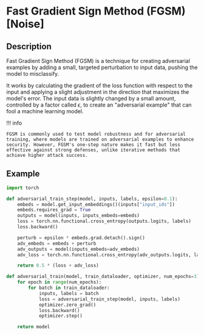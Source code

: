 # Fast Gradient Sign Method (FGSM) [Noise]

## Description

Fast Gradient Sign Method (FGSM) is a technique for creating adversarial examples by adding a small, targeted perturbation to input data, pushing the model to misclassify.

It works by calculating the gradient of the loss function with respect to the input and applying a slight adjustment in the direction that maximizes the model's error.
The input data is slightly changed by a small amount, controlled by a factor called $\epsilon$, to create an "adversarial example" that can fool a machine learning model.

!!! info

    FGSM is commonly used to test model robustness and for adversarial training, where models are trained on adversarial examples to enhance security. However, FGSM's one-step nature makes it fast but less effective against strong defenses, unlike iterative methods that achieve higher attack success.

## Example

```python
import torch

def adversarial_train_step(model, inputs, labels, epsilon=0.1):
    embeds = model.get_input_embeddings()(inputs["input_ids"])
    embeds.requires_grad = True
    outputs = model(inputs, inputs_embeds=embeds)
    loss = torch.nn.functional.cross_entropy(outputs.logits, labels)
    loss.backward()

    perturb = epsilon * embeds.grad.detach().sign()
    adv_embeds = embeds + perturb
    adv_outputs = model(inputs_embeds=adv_embeds)
    adv_loss = torch.nn.functional.cross_entropy(adv_outputs.logits, labels)

    return 0.5 * (loss + adv_loss)

def adversarial_train(model, train_dataloader, optimizer, num_epochs=3):
    for epoch in range(num_epochs):
        for batch in train_dataloader:
            inputs, labels = batch
            loss = adversarial_train_step(model, inputs, labels)
            optimizer.zero_grad()
            loss.backward()
            optimizer.step()

    return model
```

